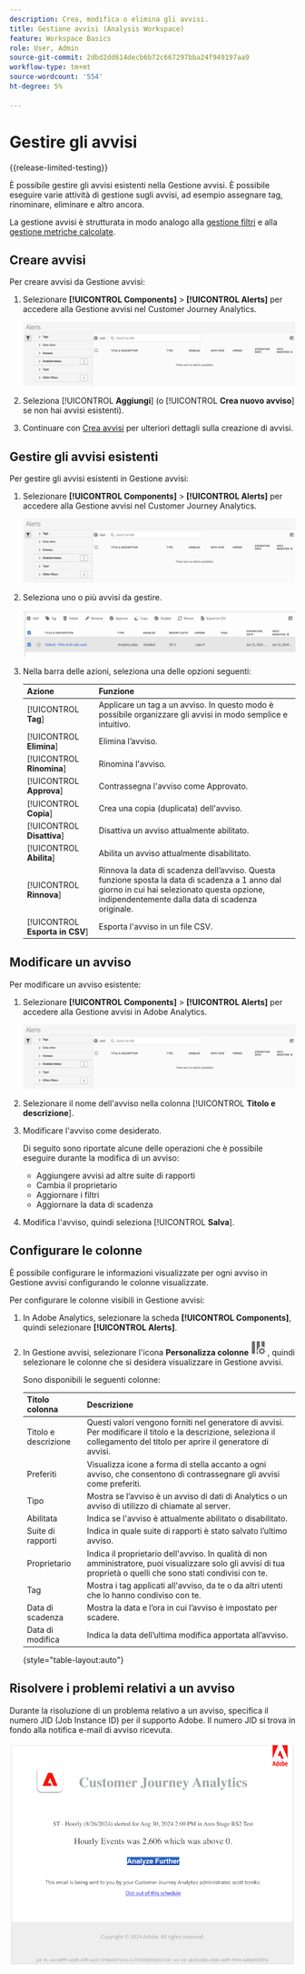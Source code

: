 ```yaml
---
description: Crea, modifica o elimina gli avvisi.
title: Gestione avvisi (Analysis Workspace)
feature: Workspace Basics
role: User, Admin
source-git-commit: 2dbd2dd614decb6b72c667297bba24f949197aa9
workflow-type: tm+mt
source-wordcount: '554'
ht-degree: 5%

---
```


# Gestire gli avvisi

{{release-limited-testing}}

È possibile gestire gli avvisi esistenti nella Gestione avvisi. È possibile eseguire varie attività di gestione sugli avvisi, ad esempio assegnare tag, rinominare, eliminare e altro ancora.

La gestione avvisi è strutturata in modo analogo alla [gestione filtri](/help/components/filters/manage-filters.md) e alla [gestione metriche calcolate](/help/components/calc-metrics/cm-workflow/cm-manager.md).

## Creare avvisi

Per creare avvisi da Gestione avvisi:

1. Selezionare **[!UICONTROL Components]** > **[!UICONTROL Alerts]** per accedere alla Gestione avvisi nel Customer Journey Analytics.

   ![](assets/alert-manager.png)

1. Seleziona [!UICONTROL **Aggiungi**] (o [!UICONTROL **Crea nuovo avviso**] se non hai avvisi esistenti).

1. Continuare con [Crea avvisi](/help/analysis-workspace/c-intelligent-alerts/alert-builder.md) per ulteriori dettagli sulla creazione di avvisi.

## Gestire gli avvisi esistenti

Per gestire gli avvisi esistenti in Gestione avvisi:

1. Selezionare **[!UICONTROL Components]** > **[!UICONTROL Alerts]** per accedere alla Gestione avvisi nel Customer Journey Analytics.

   ![](assets/alert-manager.png)

1. Seleziona uno o più avvisi da gestire.

   ![](assets/alert-manager-tasks.png)

1. Nella barra delle azioni, seleziona una delle opzioni seguenti:

   | Azione | Funzione |
   |---------|----------|
   | [!UICONTROL **Tag**] | Applicare un tag a un avviso. In questo modo è possibile organizzare gli avvisi in modo semplice e intuitivo. |
   | [!UICONTROL **Elimina**] | Elimina l’avviso. |
   | [!UICONTROL **Rinomina**] | Rinomina l&#39;avviso. |
   | [!UICONTROL **Approva**] | Contrassegna l&#39;avviso come Approvato. |
   | [!UICONTROL **Copia**] | Crea una copia (duplicata) dell&#39;avviso. |
   | [!UICONTROL **Disattiva**] | Disattiva un avviso attualmente abilitato. |
   | [!UICONTROL **Abilita**] | Abilita un avviso attualmente disabilitato. |
   | [!UICONTROL **Rinnova**] | Rinnova la data di scadenza dell’avviso. Questa funzione sposta la data di scadenza a 1 anno dal giorno in cui hai selezionato questa opzione, indipendentemente dalla data di scadenza originale. |
   | [!UICONTROL **Esporta in CSV**] | Esporta l&#39;avviso in un file CSV. |

## Modificare un avviso

Per modificare un avviso esistente:

1. Selezionare **[!UICONTROL Components]** > **[!UICONTROL Alerts]** per accedere alla Gestione avvisi in Adobe Analytics.

   ![](assets/alert-manager.png)

1. Selezionare il nome dell&#39;avviso nella colonna [!UICONTROL **Titolo e descrizione**].

1. Modificare l&#39;avviso come desiderato.

   Di seguito sono riportate alcune delle operazioni che è possibile eseguire durante la modifica di un avviso:

   * Aggiungere avvisi ad altre suite di rapporti
   * Cambia il proprietario
   * Aggiornare i filtri
   * Aggiornare la data di scadenza

1. Modifica l&#39;avviso, quindi seleziona [!UICONTROL **Salva**].

## Configurare le colonne

È possibile configurare le informazioni visualizzate per ogni avviso in Gestione avvisi configurando le colonne visualizzate.

Per configurare le colonne visibili in Gestione avvisi:

1. In Adobe Analytics, selezionare la scheda **[!UICONTROL Components]**, quindi selezionare **[!UICONTROL Alerts]**.

1. In Gestione avvisi, selezionare l&#39;icona **Personalizza colonne** ![Personalizza colonne icona](assets/customize-columns-icon.png), quindi selezionare le colonne che si desidera visualizzare in Gestione avvisi.

   Sono disponibili le seguenti colonne:

   | Titolo colonna | Descrizione |
   |---|---|
   | Titolo e descrizione | Questi valori vengono forniti nel generatore di avvisi. Per modificare il titolo e la descrizione, seleziona il collegamento del titolo per aprire il generatore di avvisi. |
   | Preferiti | Visualizza icone a forma di stella accanto a ogni avviso, che consentono di contrassegnare gli avvisi come preferiti. <!-- For more information, see [Mark calculated metrics as favorites](/help/components/c-calcmetrics/c-workflow/cm-workflow/cm-favorite.md). --> |
   | Tipo | Mostra se l’avviso è un avviso di dati di Analytics o un avviso di utilizzo di chiamate al server. |
   | Abilitata | Indica se l&#39;avviso è attualmente abilitato o disabilitato. |
   | Suite di rapporti | Indica in quale suite di rapporti è stato salvato l’ultimo avviso. |
   | Proprietario | Indica il proprietario dell&#39;avviso. In qualità di non amministratore, puoi visualizzare solo gli avvisi di tua proprietà o quelli che sono stati condivisi con te. |
   | Tag | Mostra i tag applicati all&#39;avviso, da te o da altri utenti che lo hanno condiviso con te. |
   | Data di scadenza | Mostra la data e l’ora in cui l’avviso è impostato per scadere. |
   | Data di modifica | Indica la data dell’ultima modifica apportata all’avviso. |

   {style="table-layout:auto"}

   <!-- When "Last used" column is added, add this information as the description: Shows the date when the alert was last used. <p>This information can help you determine whether a component is valuable to users in your organization, where it is used, and if it needs to be deleted or modified.</p><p>Consider the following when viewing this column:</p><ul><li>This information does not include usage from the API, Report Builder, or Data Warehouse.</li><li>For some components, this column might not contain data if the component was last used prior to September 2023.</li></ul> -->

## Risolvere i problemi relativi a un avviso

Durante la risoluzione di un problema relativo a un avviso, specifica il numero JID (Job Instance ID) per il supporto Adobe. Il numero JID si trova in fondo alla notifica e-mail di avviso ricevuta.

![E-mail avviso](assets/alerts-email.PNG)